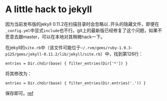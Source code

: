 # A little hack to jekyll

因为当前发布版的jekyll 0.11.2在扫描目录时会忽略以`.`开头的隐藏文件，即便在`_config.yml`中显式`include`也不行。git上的最新版已经修复了这个问题，如果不愿意去跟master，可以在本地对其稍微hack一下。

在jekyll的`site.rb`中（该文件可能位于`~/.rvm/gems/ruby-1.9.3-p125/gems/jekyll-0.11.2/lib/jekyll/site.rb`）中，找到第126行：

    entries = Dir.chdir(base) { filter_entries(Dir['*']) }

将其修改为：

    entries = Dir.chdir(base) { filter_entries(Dir.entries('.')) }

保存即可。[ref](https://github.com/mojombo/jekyll/commit/9d70088f01d41dccbc3e4eedd7f2435ff25dcd31)